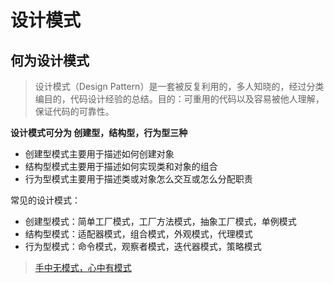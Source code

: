 # 设计模式

## 何为设计模式

> 设计模式（Design Pattern）是一套被反复利用的，多人知晓的，经过分类编目的，代码设计经验的总结。目的：可重用的代码以及容易被他人理解，保证代码的可靠性。

**设计模式可分为 创建型，结构型，行为型三种**

- 创建型模式主要用于描述如何创建对象
- 结构型模式主要用于描述如何实现类和对象的组合
- 行为型模式主要用于描述类或对象怎么交互或怎么分配职责

常见的设计模式：

- 创建型模式：简单工厂模式，工厂方法模式，抽象工厂模式，单例模式
- 结构型模式：适配器模式，组合模式，外观模式，代理模式
- 行为型模式：命令模式，观察者模式，迭代器模式，策略模式

> [手中无模式，心中有模式](https://blog.csdn.net/lovelion/article/details/17517213)
